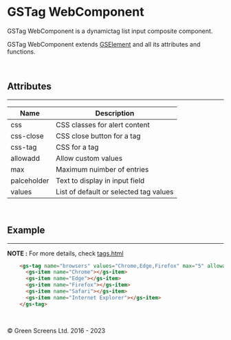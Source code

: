 # GSTag WebComponent

GSTag WebComponent is a dynamictag list input composite component.

GSTag WebComponent extends [GSElement](../base/GSElement.md) and all its attributes and functions.

<br>

## Attributes 
---

| Name               | Description                                              |
|--------------------|----------------------------------------------------------|
| css                | CSS classes for alert content                            |
| css-close          | CSS close button for a tag                               | 
| css-tag            | CSS for a tag                                            | 
| allowadd           | Allow custom values                                      | 
| max                | Maximum nuimber of entries                               | 
| palceholder        | Text to display in input field                           | 
| values             | List of default or selected tag values                   | 

<br>

## Example
---

**NOTE :** 
For more details, check [tags.html](../../demos/tags.html)

```html
    <gs-tag name="browsers" values="Chrome,Edge,Firefox" max="5" allowadd="true">
      <gs-item name="Chrome"></gs-item>
      <gs-item name="Edge"></gs-item>
      <gs-item name="Firefox"></gs-item>
      <gs-item name="Safari"></gs-item>
      <gs-item name="Internet Explorer"></gs-item>
    </gs-tag>
```

<br>

&copy; Green Screens Ltd. 2016 - 2023
